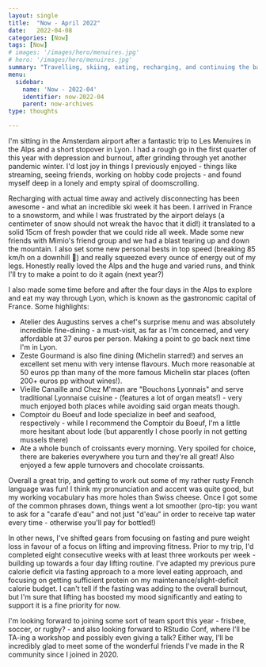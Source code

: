 ```yaml
---
layout: single
title:  "Now - April 2022"
date:   2022-04-08
categories: [Now]
tags: [Now]
# images: '/images/hero/menuires.jpg'
# hero: '/images/hero/menuires.jpg'
summary: "Travelling, skiing, eating, recharging, and continuing the battles against depression and burnout."
menu:
  sidebar:
    name: 'Now - 2022-04'
    identifier: now-2022-04
    parent: now-archives
type: thoughts

---
```


I'm sitting in the Amsterdam airport after a fantastic trip to Les Menuires in the Alps and a short stopover in Lyon. I had a rough go in the first quarter of this year with depression and burnout, after grinding through yet another pandemic winter. I'd lost joy in things I previously enjoyed - things like streaming, seeing friends, working on hobby code projects - and found myself deep in a lonely and empty spiral of doomscrolling.

Recharging with actual time away and actively disconnecting has been awesome - and what an incredible ski week it has been. I arrived in France to a snowstorm, and while I was frustrated by the airport delays (a centimeter of snow should not wreak the havoc that it did!) it translated to a solid 15cm of fresh powder that we could ride all week. Made some new friends with Mimio's friend group and we had a blast tearing up and down the mountain. I also set some new personal bests in top speed (breaking 85 km/h on a downhill 💨) and really squeezed every ounce of energy out of my legs. Honestly really loved the Alps and the huge and varied runs, and think I'll try to make a point to do it again (next year?)

I also made some time before and after the four days in the Alps to explore and eat my way through Lyon, which is known as the gastronomic capital of France. Some highlights: 

- Atelier des Augustins serves a chef's surprise menu and was absolutely incredible fine-dining - a must-visit, as far as I'm concerned, and very affordable at 37 euros per person. Making a point to go back next time I'm in Lyon. 
- Zeste Gourmand is also fine dining (Michelin starred!) and serves an excellent set menu with very intense flavours. Much more reasonable at 50 euros pp than many of the more famous Michelin star places (often 200+ euros pp without wines!).
- Vieille Canaille and Chez M'man are "Bouchons Lyonnais" and serve traditional Lyonnaise cuisine - (features a lot of organ meats!) - very much enjoyed both places while avoiding said organ meats though. 
- Comptoir du Boeuf and Iode specialize in beef and seafood, respectively - while I recommend the Comptoir du Boeuf, I'm a little more hesitant about Iode (but apparently I chose poorly in not getting mussels there)
- Ate a whole bunch of croissants every morning. Very spoiled for choice, there are bakeries everywhere you turn and they're all great! Also enjoyed a few apple turnovers and chocolate croissants. 

Overall a great trip, and getting to work out some of my rather rusty French language was fun! I think my pronunciation and accent was quite good, but my working vocabulary has more holes than Swiss cheese. Once I got some of the common phrases down, things went a lot smoother (pro-tip: you want to ask for a "carafe d'eau" and not just "d'eau" in order to receive tap water every time - otherwise you'll pay for bottled!)

In other news, I've shifted gears from focusing on fasting and pure weight loss in favour of a focus on lifting and improving fitness. Prior to my trip, I'd completed eight consecutive weeks with at least three workouts per week - building up towards a four day lifting routine. I've adapted my previous pure calorie deficit via fasting approach to a more level eating approach, and focusing on getting sufficient protein on my maintenance/slight-deficit calorie budget. I can't tell if the fasting was adding to the overall burnout, but I'm sure that lifting has boosted my mood significantly and eating to support it is a fine priority for now. 

I'm looking forward to joining some sort of team sport this year - frisbee, soccer, or rugby? - and also looking forward to RStudio Conf, where I'll be TA-ing a workshop and possibly even giving a talk? Either way, I'll be incredibly glad to meet some of the wonderful friends I've made in the R community since I joined in 2020. 
